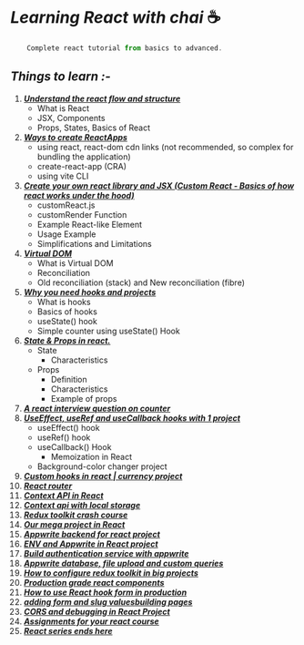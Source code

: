 # ***Learning React with chai*** ☕
```javascript
    Complete react tutorial from basics to advanced.
```
## *Things to learn :-*

1. ***[Understand the react flow and structure](basics-of-react/01Understanding-React-Flow-and-Structure.md)***
   - What is React
   - JSX, Components
   - Props, States, Basics of React
2. ***[Ways to create ReactApps](basics-of-react/02Ways-to-create-ReactApps.md)***
   - using react, react-dom cdn links (not recommended, so complex for bundling the application)
   - create-react-app (CRA)
   - using vite CLI
3. ***[Create your own react library and JSX (Custom React - Basics of how react works under the hood)](basics-of-react/03create-your-own-react-library-and-jsx-custom-react.md)*** 
    - customReact.js 
    - customRender Function 
    - Example React-like Element 
    - Usage Example
    - Simplifications and Limitations
4. ***[Virtual DOM](basics-of-react/04virtual-dom.md)***
   - What is Virtual DOM
   - Reconciliation
   - Old reconciliation (stack) and New reconciliation (fibre)
5. ***[Why you need hooks and projects](basics-of-react/05hooks.md)***
   - What is hooks
   - Basics of hooks
   - useState() hook
   - Simple counter using useState() Hook
6. ***[State & Props in react.](basics-of-react/06state-and-props.md)***
   - State
     - Characteristics
   - Props
     - Definition
     - Characteristics
     - Example of props
7. ***[A react interview question on counter](basics-of-react/07counter-question.md)***
8. ***[UseEffect, useRef and useCallback hooks with 1 project](/basics-of-react/08useEffect-useRef-useCallback-hook.md)***
    - useEffect() hook
    - useRef() hook
    - useCallback() Hook
        - Memoization in React
    - Background-color changer project
9. ***[Custom hooks in react | currency project](/basics-of-react/09custom-hooks-in-react-and-currency-project.md)***
10. ***[React router]()***
11. ***[Context API in React]()***
12. ***[Context api with local storage]()***
13. ***[Redux toolkit crash course]()***
14. ***[Our mega project in React]()***
15. ***[Appwrite backend for react project]()***
16. ***[ENV and Appwrite in React project]()***
17. ***[Build authentication service with appwrite]()***
18. ***[Appwrite database, file upload and custom queries]()***
19. ***[How to configure redux toolkit in big projects]()***
20. ***[Production grade react components]()***
21. ***[How to use React hook form in production]()***
22. ***[adding form and slug values]()[building pages]()***
23. ***[CORS and debugging in React Project]()***
24. ***[Assignments for your react course]()***
25. ***[React series ends here]()***
